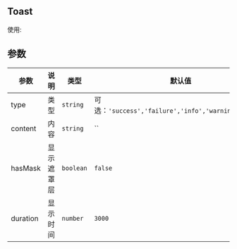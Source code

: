 ## Toast

使用:

<code src="./demo.tsx"></code>

## 参数

| 参数     | 说明       | 类型      | 默认值                                               |
| -------- | ---------- | --------- | ---------------------------------------------------- |
| type     | 类型       | `string`  | 可选：`'success','failure','info','warning','error'` |
| content  | 内容       | `string`  | ``                                                   |
| hasMask  | 显示遮罩层 | `boolean` | `false`                                              |
| duration | 显示时间   | `number`  | `3000`                                               |
